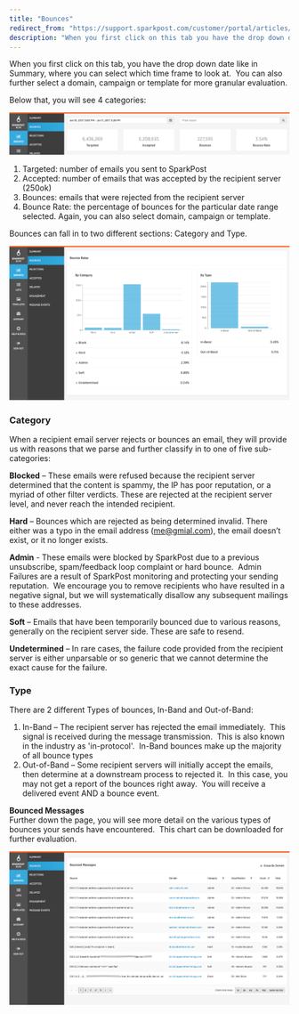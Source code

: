 ```yaml
---
title: "Bounces"
redirect_from: "https://support.sparkpost.com/customer/portal/articles/2035563-bounces"
description: "When you first click on this tab you have the drop down date like in Summary where you can select which time frame to look at You can also further select a domain campaign or template for more granular evaluation Below that you will see 4 categories Targeted number of..."
---
```


When you first click on this tab, you have the drop down date like in Summary, where you can select which time frame to look at.  You can also further select a domain, campaign or template for more granular evaluation.

Below that, you will see 4 categories:

![](media/bounces/bounces1_original.jpg)

1.  Targeted: number of emails you sent to SparkPost
2.  Accepted: number of emails that was accepted by the recipient server  (250ok)
3.  Bounces: emails that were rejected from the recipient server 
4.  Bounce Rate: the percentage of bounces for the particular date range selected. Again, you can also select domain, campaign or template.  

Bounces can fall in to two different sections: Category and Type.

![](media/bounces/bounce2_original.jpg)

### Category

When a recipient email server rejects or bounces an email, they will provide us with reasons that we parse and further classify in to one of five sub-categories:

**Blocked** – These emails were refused because the recipient server determined that the content is spammy, the IP has poor reputation, or a myriad of other filter verdicts. These are rejected at the recipient server level, and never reach the intended recipient.

**Hard** – Bounces which are rejected as being determined invalid. There either was a typo in the email address (me@gmial.com), the email doesn’t exist, or it no longer exists.

**Admin** - These emails were blocked by SparkPost due to a previous unsubscribe, spam/feedback loop complaint or hard bounce.  Admin Failures are a result of SparkPost monitoring and protecting your sending reputation.  We encourage you to remove recipients who have resulted in a negative signal, but we will systematically disallow any subsequent mailings to these addresses.

**Soft** – Emails that have been temporarily bounced due to various reasons, generally on the recipient server side. These are safe to resend.

**Undetermined** – In rare cases, the failure code provided from the recipient server is either unparsable or so generic that we cannot determine the exact cause for the failure. 

### Type

There are 2 different Types of bounces, In-Band and Out-of-Band:

1.  In-Band – The recipient server has rejected the email immediately.  This signal is received during the message transmission.  This is also known in the industry as 'in-protocol'.  In-Band bounces make up the majority of all bounce types
2.  Out-of-Band – Some recipient servers will initially accept the emails, then determine at a downstream process to rejected it.  In this case, you may not get a report of the bounces right away.  You will receive a delivered event AND a bounce event. 

**Bounced Messages**         
Further down the page, you will see more detail on the various types of bounces your sends have encountered.  This chart can be downloaded for further evaluation.  

![](media/bounces/bounce3_original.jpg)